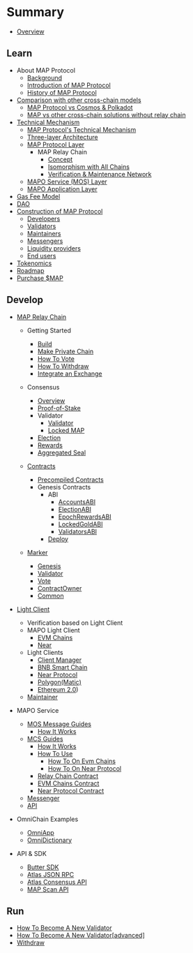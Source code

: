 # Summary

* [Overview](README.md)

## Learn

* About MAP Protocol
  * [Background](learn/background.md)
  * [Introduction of MAP Protocol](learn/introduction.md)
  * [History of MAP Protocol](learn/history.md)
* [Comparison with other cross-chain models](learn/comparison.md)
  * [MAP Protocol vs Cosmos &amp; Polkadot](learn/CosmosPolkadot.md)
  * [MAP vs other cross-chain solutions without relay chain](learn/others.md)
* [Technical Mechanism](learn/Teachnical_Mechanism/overiew.md)
  * [MAP Protocol&#39;s Technical Mechanism](learn/Teachnical_Mechanism/technical-mechanism.md)
  * [Three-layer Architecture](learn/Teachnical_Mechanism/3layer.md)
  * [MAP Protocol Layer](learn/Teachnical_Mechanism/protocollayer.md)
    * MAP Relay Chain
      * [Concept](learn/Teachnical_Mechanism/concept.md)
      * [Isomorphism with All Chains](learn/Teachnical_Mechanism/precompile.md)
      * [Verification &amp; Maintenance Network](learn/Teachnical_Mechanism/verification.md)
  * [MAPO Service (MOS) Layer](learn/Teachnical_Mechanism/mcs.md)
  * [MAPO Application Layer](learn/Teachnical_Mechanism/application.md)
* [Gas Fee Model](learn/fee.md)
* [DAO](learn/dao.md)
* [Construction of MAP Protocol](learn/Construction_of_MAP_Protocol/construction.md)
  * [Developers](learn/Construction_of_MAP_Protocol/developers.md)
  * [Validators](learn/Construction_of_MAP_Protocol/validators.md)
  * [Maintainers](learn/Construction_of_MAP_Protocol/maintainer.md)
  * [Messengers](learn/Construction_of_MAP_Protocol/messengers.md)
  * [Liquidity providers](learn/Construction_of_MAP_Protocol/liquidityprovider.md)
  * [End users](learn/Construction_of_MAP_Protocol/enduser.md)
* [Tokenomics](learn/tokenomics.md)
* [Roadmap](learn/roadmap.md)
* [Purchase $MAP](/learn/purchase.md)

## Develop

* [MAP Relay Chain](develop/map-relay-chain/README.md)
  * Getting Started

    * [Build](develop/map-relay-chain/getting-started/build.md)
    * [Make Private Chain](develop/map-relay-chain/getting-started/make-private-chain.md)
    * [How To Vote](develop/map-relay-chain/getting-started/how-to-vote.md)
    * [How To Withdraw](develop/map-relay-chain/getting-started/how-to-withdraw.md)
    * [Integrate an Exchange](develop/map-relay-chain/getting-started/Integrate-an-Exchange.md)
  * Consensus

    * [Overview](develop/map-relay-chain/consensus/Overview.md)
    * [Proof-of-Stake](develop/map-relay-chain/consensus/Proof-of-Stake.md)
    * Validator
      * [Validator](develop/map-relay-chain/consensus/Validator.md)
      * [Locked MAP](develop/map-relay-chain/consensus/LockedMAP.md)
    * [Election](develop/map-relay-chain/consensus/Election.md)
    * [Rewards](develop/map-relay-chain/consensus/Rewards.md)
    * [Aggregated Seal](develop/map-relay-chain/consensus/AggregatedSeal.md)
  * [Contracts](develop/map-relay-chain/contracts/ContractsAddress.md)

    * [Precompiled Contracts](develop/map-relay-chain/contracts/precompile-contract/precompile-contract.md)
    * Genesis Contracts
      * ABI
        * [AccountsABI](develop/map-relay-chain/contracts/ABI/AccountsABI.md)
        * [ElectionABI](develop/map-relay-chain/contracts/ABI/ElectionABI.md)
        * [EpochRewardsABI](develop/map-relay-chain/contracts/ABI/EpochRewardsABI.md)
        * [LockedGoldABI](develop/map-relay-chain/contracts/ABI/LockedGoldABI.md)
        * [ValidatorsABI](develop/map-relay-chain/contracts/ABI/ValidatorsABI.md)
      * [Deploy](develop/map-relay-chain/contracts/DeployContracts.md)
  * [Marker](develop/map-relay-chain/marker/Marker.md)

    * [Genesis](develop/map-relay-chain/getting-started/how-to-make-genesis.md)
    * [Validator](develop/map-relay-chain/marker/AboutValidator.md)
    * [Vote](develop/map-relay-chain/marker/AboutVote.md)
    * [ContractOwner](develop/map-relay-chain/marker/AboutContractOwner.md)
    * [Common](develop/map-relay-chain/marker/AboutCommon.md)
* [Light Client](develop/light-client/README.md)
  * Verification based on Light Client
  * MAPO Light Client
    * [EVM Chains](develop/light-client/map/evm.md)
    * [Near](develop/light-client/map/near.md)
  * Light Clients
    * [Client Manager](develop/light-client/light-client-manager.md)
    * [BNB Smart Chain](develop/light-client/clients/bsc.md)
    * [Near Protocol](develop/light-client/clients/near.md)
    * [Polygon(Matic)](develop/light-client/clients/matic.md)
    * [Ethereum 2.0](develop/light-client/clients/eth2.md))
  * [Maintainer](develop/light-client/Maintainer.md)
* MAPO Service
  * [MOS Message Guides](develop/mos/message/README.md)
    * [How It Works](develop/mos/message/cross-chain-message.md)
  * [MCS Guides](develop/mos/mcs/README.md)
    * [How It Works](develop/mos/mcs/how-it-works.md)
    * [How To Use](develop/mos/mcs/how-to.md)
      * [How To On Evm Chains](develop/mos/mcs/how-to-evm.md)
      * [How To On Near Protocol](develop/mos/mcs/how-to-near.md)
    * [Relay Chain Contract](develop/mos/mcs/mcs-on-mapo.md)
    * [EVM Chains Contract](develop/mos/mcs/mcs-on-evm.md)
    * [Near Protocol Contract](develop/mos/mcs/mcs-on-near.md)
  * [Messenger](develop/mos/messenger/messenger.md)
  * [API](develop/mos/mcs/api/api.md)
* OmniChain Examples
  * [OmniApp](develop/mos/examples/OmniAdd.md)
  * [OmniDictionary](develop/mos/examples/OmniDictionary.md)
  
* API & SDK
  * [Butter SDK](sdk/butter.md)
  * [Atlas JSON RPC](sdk/RPC-API.md)
  * [Atlas Consensus API](sdk/ConsensusAPI.md)
  * [MAP Scan API](develop/sdk/scan-api.md)

## Run

* [How To Become A New Validator](run/HowToBecomeANewValidator.md)
* [How To Become A New Validator[advanced]](run/HowToBecomeANewValidatorAdvanced.md)
* [Withdraw](run/Withdraw.md)
